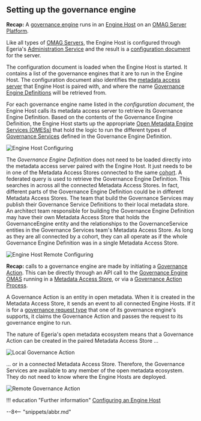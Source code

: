 <!-- SPDX-License-Identifier: CC-BY-4.0 -->
<!-- Copyright Contributors to the ODPi Egeria project 2020. -->

## Setting up the governance engine

**Recap:** A [governance engine](/concepts/governance-engine) runs in an [Engine Host](/concepts/engine-host) on an [OMAG Server Platform](/concepts/omag-server-platform).

Like all types of [OMAG Servers](/concepts/omag-server), the Engine Host is configured through Egeria's [Administration Service](/services/admin-services/overview) and the result is a [configuration document](/concepts/configuration-document) for the server.

The configuration document is loaded when the Engine Host is started.  It contains a list of the governance engines that it are to run in the Engine Host.  The configuration document also identifies the [metadata access server](/concepts/metadata-access-server) that Engine Host is paired with, and where the name [Governance Engine Definitions](/concepts/governance-engine-definition) will be retrieved from.  

For each governance engine name listed in the *configuration document*, the Engine Host calls its metadata access server to retrieve its Governance Engine Definition.  Based on the contents of the Governance Engine Definition, the Engine Host starts up the appropriate [Open Metadata Engine Services (OMESs)](/services/omes) that hold the logic to run the different types of [Governance Services](/concepts/governance-service) defined in the Governance Engine Definition.


![Engine Host Configuring](/patterns/metadata-governance/engine-host-configuring.svg)

The *Governance Engine Definition* does not need to be loaded directly into the metadata access server paired with the Engine Host.  It just needs to be in one of the Metadata Access Stores connected to the same [cohort](/features/cohort-operation/overview).  A federated query is used to retrieve the Governance Engine Definition.  This searches in across all the connected Metadata Access Stores.  In fact, different parts of the Governance Engine Definition could be in different Metadata Access Stores.  The team that build the Governance Services may publish their Governance Service Definitions to their local metadata store. An architect team responsible for building the Governance Engine Definition may have their own Metadata Access Store that holds the GovernanceEngine entity and the relationships to the GovernanceService entities in the Governance Services team's Metadata Access Store.  As long as they are all connected by a cohort, they can all operate as if the whole Governance Engine Definition was in a single Metadata Access Store.


![Engine Host Remote Configuring](/patterns/metadata-governance/engine-host-remote-configuring.svg)

**Recap:** calls to a governance engine are made by initiating a [Governance Action](/concepts/governance-action).  This can be directly through an API call to the [Governance Engine OMAS](/services/omas/governance-engine/overview) running in a [Metadata Access Store](/concepts/metadata-access-store), or via a [Governance Action Process](/concepts/governance-action-process).

A Governance Action is an entity in open metadata.  When it is created in the Metadata Access Store, it sends an event to all connected Engine Hosts.  If it is for a [governance request type](/concepts/governance-request-type) that one of its governance engine's supports, it claims the Governance Action and passes the request to its governance engine to run.

The nature of Egeria's open metadata ecosystem means that a Governance Action can be created in the paired Metadata Access Store ...

![Local Governance Action](/patterns/metadata-governance/engine-host-local-governance-action.svg)

... or in a connected Metadata Access Store.  Therefore, the Governance Services are available to any member of the open metadata ecosystem.  They do not need to know where the Engine Hosts are deployed.

![Remote Governance Action](/patterns/metadata-governance/engine-host-remote-governance-action.svg)


!!! education "Further information"
    [Configuring an Engine Host](/guides/admin/servers/configuring-an-engine-host)

--8<-- "snippets/abbr.md"